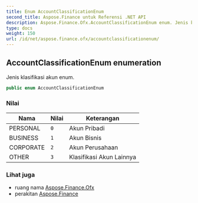 ```yaml
---
title: Enum AccountClassificationEnum
second_title: Aspose.Finance untuk Referensi .NET API
description: Aspose.Finance.Ofx.AccountClassificationEnum enum. Jenis klasifikasi akun enum.
type: docs
weight: 150
url: /id/net/aspose.finance.ofx/accountclassificationenum/
---
```

## AccountClassificationEnum enumeration

Jenis klasifikasi akun enum.

```csharp
public enum AccountClassificationEnum
```

### Nilai

| Nama | Nilai | Keterangan |
| --- | --- | --- |
| PERSONAL | `0` | Akun Pribadi |
| BUSINESS | `1` | Akun Bisnis |
| CORPORATE | `2` | Akun Perusahaan |
| OTHER | `3` | Klasifikasi Akun Lainnya |

### Lihat juga

* ruang nama [Aspose.Finance.Ofx](../../aspose.finance.ofx/)
* perakitan [Aspose.Finance](../../)



